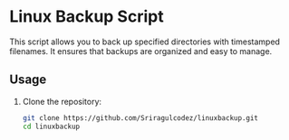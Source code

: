 # Linux Backup Script

This script allows you to back up specified directories with timestamped filenames. It ensures that backups are organized and easy to manage.

## Usage

1. Clone the repository:

   ```bash
   git clone https://github.com/Sriragulcodez/linuxbackup.git
   cd linuxbackup
